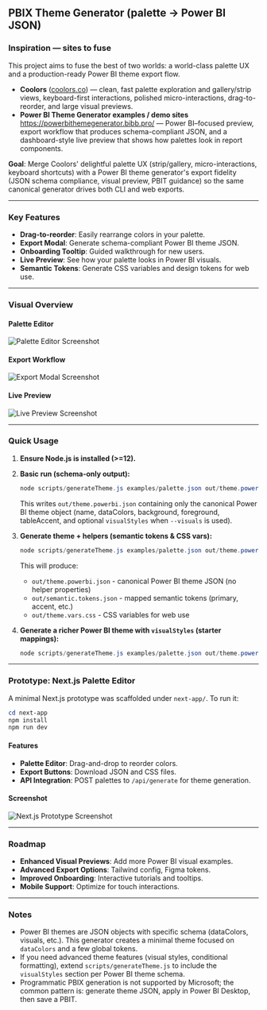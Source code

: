 ## PBIX Theme Generator (palette -> Power BI JSON)

### Inspiration — sites to fuse

This project aims to fuse the best of two worlds: a world-class palette UX and a production-ready Power BI theme export flow.

- **Coolors** ([coolors.co](https://coolors.co)) — clean, fast palette exploration and gallery/strip views, keyboard-first interactions, polished micro-interactions, drag-to-reorder, and large visual previews.
- **Power BI Theme Generator examples / demo sites**  https://powerbithemegenerator.bibb.pro/ — Power BI–focused preview, export workflow that produces schema-compliant JSON, and a dashboard-style live preview that shows how palettes look in report components.

**Goal**: Merge Coolors' delightful palette UX (strip/gallery, micro-interactions, keyboard shortcuts) with a Power BI theme generator's export fidelity (JSON schema compliance, visual preview, PBIT guidance) so the same canonical generator drives both CLI and web exports.

---

### Key Features

- **Drag-to-reorder**: Easily rearrange colors in your palette.
- **Export Modal**: Generate schema-compliant Power BI theme JSON.
- **Onboarding Tooltip**: Guided walkthrough for new users.
- **Live Preview**: See how your palette looks in Power BI visuals.
- **Semantic Tokens**: Generate CSS variables and design tokens for web use.

---

### Visual Overview

#### Palette Editor

![Palette Editor Screenshot](path/to/palette-editor-screenshot.png)

#### Export Workflow

![Export Modal Screenshot](path/to/export-modal-screenshot.png)

#### Live Preview

![Live Preview Screenshot](path/to/live-preview-screenshot.png)

---

### Quick Usage

1. **Ensure Node.js is installed (>=12).**
2. **Basic run (schema-only output):**

   ```powershell
   node scripts/generateTheme.js examples/palette.json out/theme.powerbi.json
   ```

   This writes `out/theme.powerbi.json` containing only the canonical Power BI theme object (name, dataColors, background, foreground, tableAccent, and optional `visualStyles` when `--visuals` is used).

3. **Generate theme + helpers (semantic tokens & CSS vars):**

   ```powershell
   node scripts/generateTheme.js examples/palette.json out/theme.powerbi.json --semantic --css --out-dir out
   ```

   This will produce:
   - `out/theme.powerbi.json` - canonical Power BI theme JSON (no helper properties)
   - `out/semantic.tokens.json` - mapped semantic tokens (primary, accent, etc.)
   - `out/theme.vars.css` - CSS variables for web use

4. **Generate a richer Power BI theme with `visualStyles` (starter mappings):**

   ```powershell
   node scripts/generateTheme.js examples/palette.json out/theme.powerbi.json --visuals --semantic --out-dir out
   ```

---

### Prototype: Next.js Palette Editor

A minimal Next.js prototype was scaffolded under `next-app/`. To run it:

```powershell
cd next-app
npm install
npm run dev
```

#### Features

- **Palette Editor**: Drag-and-drop to reorder colors.
- **Export Buttons**: Download JSON and CSS files.
- **API Integration**: POST palettes to `/api/generate` for theme generation.

#### Screenshot

![Next.js Prototype Screenshot](path/to/nextjs-prototype-screenshot.png)

---

### Roadmap

- **Enhanced Visual Previews**: Add more Power BI visual examples.
- **Advanced Export Options**: Tailwind config, Figma tokens.
- **Improved Onboarding**: Interactive tutorials and tooltips.
- **Mobile Support**: Optimize for touch interactions.

---

### Notes

- Power BI themes are JSON objects with specific schema (dataColors, visuals, etc.). This generator creates a minimal theme focused on `dataColors` and a few global tokens.
- If you need advanced theme features (visual styles, conditional formatting), extend `scripts/generateTheme.js` to include the `visualStyles` section per Power BI theme schema.
- Programmatic PBIX generation is not supported by Microsoft; the common pattern is: generate theme JSON, apply in Power BI Desktop, then save a PBIT.
